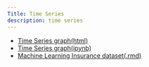 ```yaml
---
Title: Time Series
description: time series
---
```

- [Time Series graph(html)](M3Graphing.html)
- [Time Series graph(ipynb)](M3Graphing.ipynb)
- [Machine Learning Insurance dataset(.rmd)](m7_insurance.Rmd)
